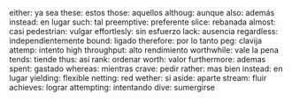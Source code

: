 either: 	ya sea
these: 		estos
those:		aquellos
althoug:	aunque
also:		además
instead:	en lugar
such:		tal
preemptive:	preferente
slice: 		rebanada
almost:		casi
pedestrian:	vulgar
effortlesly: sin esfuerzo
lack:		ausencia
regardless:	independientemente
bound:		ligado
therefore:	por lo tanto
peg:		clavija
attemp:		intento
high throughput:	alto rendimiento
worthwhile:	vale la pena
tends:		tiende
thus:		así
rank:		ordenar
worth:		valor
furthermore:	ademas
spent:		gastado
whereas:	mientras
crave:		pedir
rather:		mas bien
instead:	en lugar
yielding:   flexible
netting:	red
wether:		si
aside:		aparte
stream:		fluir
achieves:	lograr
attempting: intentando
dive:		sumergirse
